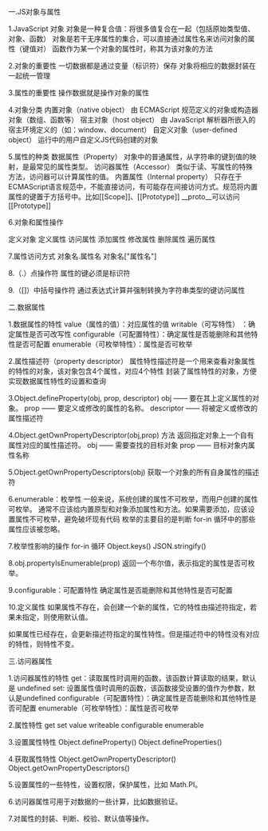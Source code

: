 一.JS对象与属性

1.JavaScript 对象
 对象是一种复合值：将很多值复合在一起（包括原始类型值、对象、函数）
 对象是若干无序属性的集合，可以直接通过属性名来访问对象的属性（键值对）
 函数作为某一个对象的属性时，称其为该对象的方法

2.对象的重要性
 一切数据都是通过变量（标识符）保存
 对象将相应的数据封装在一起统一管理

3.属性的重要性
 操作数据就是操作对象的属性

4.对象分类
 内置对象（native object）
由 ECMAScript 规范定义的对象或构造器对象（数组、函数等）
 宿主对象（host object）
由 JavaScript 解析器所嵌入的宿主环境定义的（如：window、document）
 自定义对象（user-defined object）
运行中的用户自定义JS代码创建的对象

5.属性的种类
 数据属性（Property）
 对象中的普通属性，从字符串的键到值的映射，是最常见的属性类型。
 访问器属性（Accessor）
类似于读、写属性的特殊方法，访问器可以计算属性的值。
 内置属性（Internal  property）
只存在于ECMAScript语言规范中，不能直接访问，有可能存在间接访问方式。规范将内置属性的键置于方括号中。比如[[Scope]]、[[Prototype]]
__proto__可以访问[[Prototype]]

6.对象和属性操作

 定义对象
 定义属性
 访问属性
 添加属性
 修改属性
 删除属性
 遍历属性

7.属性访问方式
 对象名.属性名
 对象名["属性名"]

8.（.）点操作符
 属性的键必须是标识符

9.（[]）中括号操作符
 通过表达式计算并强制转换为字符串类型的键访问属性

二.数据属性

1.数据属性的特性
 value（属性的值）：对应属性的值
 writable（可写特性）	：确定属性是否可改写性
 configurable（可配置特性）：确定属性是否能删除和其他特性是否可配置
 enumerable（可枚举特性）：属性是否可枚举

2.属性描述符（property descriptor）
 属性特性描述符是一个用来查看对象属性的特性的对象，该对象包含4个属性，对应4个特性
 封装了属性特性的对象，方便实现数据属性特性的设置和查询

3.Object.defineProperty(obj, prop, descriptor)
obj —— 要在其上定义属性的对象。
prop —— 要定义或修改的属性的名称。
descriptor —— 将被定义或修改的属性描述符

4.Object.getOwnPropertyDescriptor(obj,prop) 方法
 返回指定对象上一个自有属性对应的属性描述符。
 obj —— 需要查找的目标对象
 prop —— 目标对象内属性名称

5.Object.getOwnPropertyDescriptors(obj) 
 获取一个对象的所有自身属性的描述符

6.enumerable：枚举性
 一般来说，系统创建的属性不可枚举，而用户创建的属性可枚举。
通常不应该给内置原型和对象添加属性和方法。如果需要添加，应该设置属性不可枚举，避免破坏现有代码
 枚举的主要目的是判断 for-in 循环中的那些属性应该被忽略。

7.枚举性影响的操作
 for-in 循环
 Object.keys()
 JSON.stringify()

8.obj.propertyIsEnumerable(prop) 
返回一个布尔值，表示指定的属性是否可枚举。

9.configurable：可配置特性
 确定属性是否能删除和其他特性是否可配置

10.定义属性
如果属性不存在，会创建一个新的属性，它的特性由描述符指定，若果未指定，则使用默认值。

如果属性已经存在，会更新描述符指定的属性特性。但是描述符中的特性没有对应的特性，则特性不变。



三.访问器属性

 1.访问器属性的特性
 get：读取属性时调用的函数，该函数计算读取的结果，默认是 undefined
 set: 设置属性值时调用的函数，该函数接受设置的值作为参数，默认是undefined
 configurable（可配置特性）：确定属性是否能删除和其他特性是否可配置
 enumerable（可枚举特性）：属性是否可枚举

2.属性特性
 get   set
 value  writeable
 configurable
 enumerable

3.设置属性特性
 Object.defineProperty()   Object.defineProperties()

4.获取属性特性
 Object.getOwnPropertyDescriptor() Object.getOwnPropertyDescriptors()

5.设置属性的一些特性，设置权限，保护属性，比如 Math.PI。

6.访问器属性可用于对数据的一些计算，比如数据验证。

7.对属性的封装、判断、校验、默认值等操作。